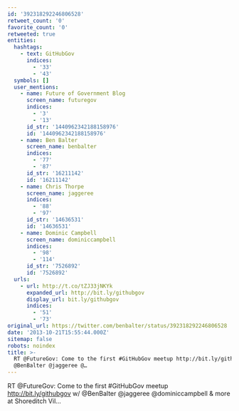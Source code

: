 ```yaml
---
id: '392318292246806528'
retweet_count: '0'
favorite_count: '0'
retweeted: true
entities:
  hashtags:
    - text: GitHubGov
      indices:
        - '33'
        - '43'
  symbols: []
  user_mentions:
    - name: Future of Government Blog
      screen_name: futuregov
      indices:
        - '3'
        - '13'
      id_str: '1440962342188158976'
      id: '1440962342188158976'
    - name: Ben Balter
      screen_name: benbalter
      indices:
        - '77'
        - '87'
      id_str: '16211142'
      id: '16211142'
    - name: Chris Thorpe
      screen_name: jaggeree
      indices:
        - '88'
        - '97'
      id_str: '14636531'
      id: '14636531'
    - name: Dominic Campbell
      screen_name: dominiccampbell
      indices:
        - '98'
        - '114'
      id_str: '7526892'
      id: '7526892'
  urls:
    - url: http://t.co/tZJ33jNKYk
      expanded_url: http://bit.ly/githubgov
      display_url: bit.ly/githubgov
      indices:
        - '51'
        - '73'
original_url: https://twitter.com/benbalter/status/392318292246806528
date: '2013-10-21T15:55:44.000Z'
sitemap: false
robots: noindex
title: >-
  RT @FutureGov: Come to the first #GitHubGov meetup http://bit.ly/githubgov w/
  @BenBalter @jaggeree @…
---
```


RT @FutureGov: Come to the first #GitHubGov meetup http://bit.ly/githubgov w/ @BenBalter @jaggeree @dominiccampbell &amp; more at Shoreditch Vil…